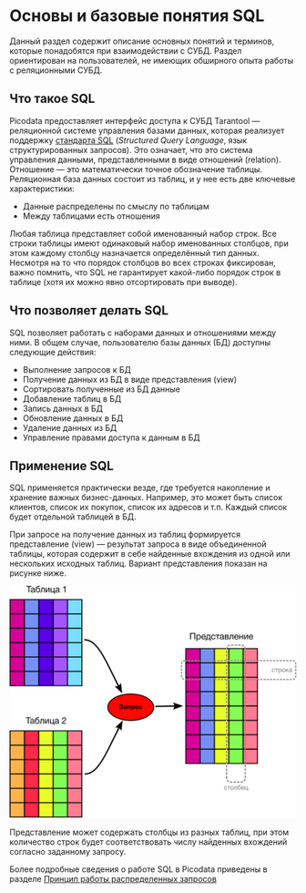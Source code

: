 # Основы и базовые понятия SQL
Данный раздел содержит описание основных понятий и терминов, которые
понадобятся при взаимодействии с СУБД. Раздел ориентирован на
пользователей, не имеющих обширного опыта работы с реляционными СУБД.

## Что такое SQL

Picodata предоставляет интерфейс доступа к СУБД Tarantool — реляционной системе управления базами данных, которая реализует поддержку [стандарта SQL](../sql_reference) (_Structured Query Language_, язык структурированных запросов). Это означает, что это система управления данными, представленными в виде отношений (relation). Отношение — это математически точное обозначение таблицы. 
Реляционная база данных состоит из таблиц, и у нее есть две ключевые характеристики:

* Данные распределены по смыслу по таблицам
* Между таблицами есть отношения

Любая таблица представляет собой именованный набор строк. Все строки таблицы имеют одинаковый набор именованных столбцов, при этом каждому столбцу назначается определённый тип данных. Несмотря на то что порядок столбцов во всех строках фиксирован, важно помнить, что SQL не гарантирует какой-либо порядок строк в таблице (хотя их можно явно отсортировать при выводе).

## Что позволяет делать SQL

SQL позволяет работать с наборами данных и отношениями между ними. В общем случае, пользователю базы данных (БД) доступны следующие действия:

* Выполнение запросов к БД
* Получение данных из БД в виде представления (view)
* Сортировать полученные из БД данные
* Добавление таблиц в БД
* Запись данных в БД
* Обновление данных в БД
* Удаление данных из БД
* Управление правами доступа к данным в БД

## Применение SQL
SQL применяется практически везде, где требуется накопление и хранение важных бизнес-данных. Например, это может быть список клиентов, список их покупок, список их адресов и т.п. Каждый список будет отдельной таблицей в БД.

При запросе на получение данных из таблиц формируется представление (view) — результат запроса в виде объединенной таблицы, которая содержит в себе найденные вхождения из одной или нескольких исходных таблиц. Вариант представления показан на рисунке ниже.

![tables_query](tables_curves.svg "Tables and views")

Представление может содержать столбцы из разных таблиц, при этом количество строк будет соответствовать числу найденных вхождений согласно заданному запросу.

Более подробные сведения о работе SQL в Picodata приведены в разделе [Принцип работы распределенных запросов](../sql_review)

